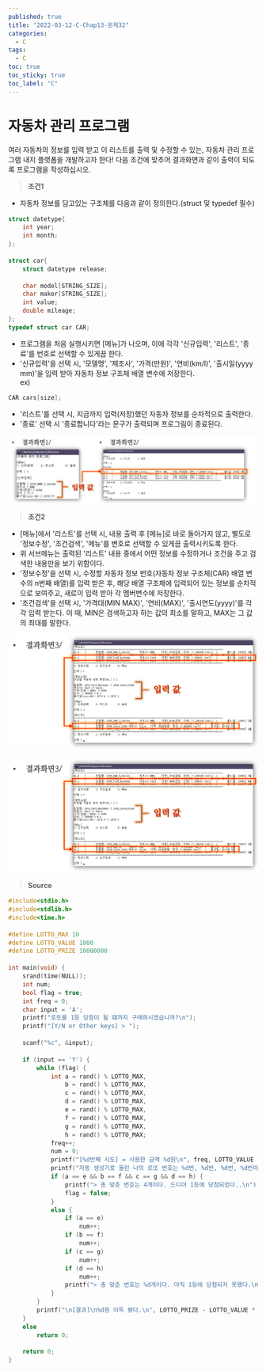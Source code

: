 ```yaml
---
published: true
title: "2022-03-12-C-Chap13-문제32"
categories:
  - C
tags:
  - C
toc: true
toc_sticky: true
toc_label: "C"
---
```


# 자동차 관리 프로그램

여러 자동차의 정보를 입력 받고 이 리스트를 출력 및 수정할 수 있는, 자동차 관리 프로그램 내지 플랫폼을 개발하고자 한다! 다음 조건에 맞추어 결과화면과 같이 출력이 되도록 프로그램을 작성하십시오.

> **조건1**

- 자동차 정보를 담고있는 구조체를 다음과 같이 정의한다.(struct 및 typedef 필수)

```C++
struct datetype{
	int year;
	int month;
};

struct car{
	struct datetype release;

	char model[STRING_SIZE];
	char maker[STRING_SIZE];
	int value;
	double mileage;
};
typedef struct car CAR;
```

- 프로그램을 처음 실행시키면 [메뉴]가 나오며, 이에 각각 '신규입력', '리스트', '종료'를 번호로 선택할 수 있게끔 한다.
- '신규입력'을 선택 시, '모델명', '제조사', '가격(만원)', '연비(km/l)', '출시일(yyyy mm)'을 입력 받아 자동차 정보 구조체 배열 변수에 저장한다.  
  ex)

```C++
CAR cars[size];
```

- '리스트'를 선택 시, 지금까지 입력(저장)했던 자동차 정보를 순차적으로 출력한다.
- '종료' 선택 시 '종료합니다'라는 문구가 출력되며 프로그림이 종료된다.

![image](https://github.com/222SeungHyun/222SeungHyun.github.io/blob/master/_images/%EA%B8%B0%EC%B4%88%ED%94%84%EB%A1%9C%EA%B7%B8%EB%9E%98%EB%B0%8D%2013%EC%9E%A5%20%EC%8B%A4%EC%8A%B5-%EB%AC%B8%EC%A0%9C32-1.png?raw=true)

> **조건2**

- [메뉴]에서 '리스트'를 선택 시, 내용 출력 후 [메뉴]로 바로 돌아가지 않고, 별도로 '정보수정', '조건검색', '메뉴'를 변호로 선택할 수 있게끔 출력시키도록 한다.
- 위 서브메뉴는 출력된 '리스트' 내용 중에서 어떤 정보를 수정하거나 조건을 주고 검색한 내용만을 보기 위함이다.
- '정보수정'을 선택 시, 수정할 자동차 정보 번호(자동차 정보 구조체(CAR) 배열 변수의 n번째 배열)를 입력 받은 후, 해당 배열 구조체에 입력되어 있는 정보를 순차적으로 보여주고, 새로이 입력 받아 각 멤버변수에 저장한다.
- '조건검색'을 선택 시, '가격대(MIN MAX)', '연비(MAX)', '출시연도(yyyy)'를 각각 입력 받는다. 이 때, MIN은 검색하고자 하는 값의 최소를 말하고, MAX는 그 값의 최대를 말한다.

![image](https://github.com/222SeungHyun/222SeungHyun.github.io/blob/master/_images/%EA%B8%B0%EC%B4%88%ED%94%84%EB%A1%9C%EA%B7%B8%EB%9E%98%EB%B0%8D%2013%EC%9E%A5%20%EC%8B%A4%EC%8A%B5-%EB%AC%B8%EC%A0%9C32-2.png?raw=true)

![image](https://github.com/222SeungHyun/222SeungHyun.github.io/blob/master/_images/%EA%B8%B0%EC%B4%88%ED%94%84%EB%A1%9C%EA%B7%B8%EB%9E%98%EB%B0%8D%2013%EC%9E%A5%20%EC%8B%A4%EC%8A%B5-%EB%AC%B8%EC%A0%9C32-2.png?raw=true)

> **Source**

```C++
#include<stdio.h>
#include<stdlib.h>
#include<time.h>

#define LOTTO_MAX 10
#define LOTTO_VALUE 1000
#define LOTTO_PRIZE 10000000

int main(void) {
	srand(time(NULL));
	int num;
	bool flag = true;
	int freq = 0;
	char input = 'A';
	printf("로또를 1등 당첨이 될 떄까지 구매하시겠습니까?\n");
	printf("[Y/N or Other keys] > ");

	scanf("%c", &input);

	if (input == 'Y') {
		while (flag) {
			int a = rand() % LOTTO_MAX,
				b = rand() % LOTTO_MAX,
				c = rand() % LOTTO_MAX,
				d = rand() % LOTTO_MAX,
				e = rand() % LOTTO_MAX,
				f = rand() % LOTTO_MAX,
				g = rand() % LOTTO_MAX,
				h = rand() % LOTTO_MAX;
			freq++;
			num = 0;
			printf("[%d번째 시도] = 사용한 금액 %d원\n", freq, LOTTO_VALUE * freq);
			printf("자동 생성기로 돌린 나의 로또 번호는 %d번, %d번, %d번, %d번이다.\n", a, b, c, d);
			if (a == e && b == f && c == g && d == h) {
				printf("> 총 맞춘 번호는 4개이다. 드디어 1등에 당첨되었다..\n");
				flag = false;
			}
			else {
				if (a == e)
					num++;
				if (b == f)
					num++;
				if (c == g)
					num++;
				if (d == h)
					num++;
				printf("> 총 맞춘 번호는 %d개이다. 아직 1등에 당첨되지 못했다.\n", num);
			}
		}
		printf("\n[결과]\n%d원 이득 봤다.\n", LOTTO_PRIZE - LOTTO_VALUE * freq);
	}
	else
		return 0;

	return 0;
}
```
